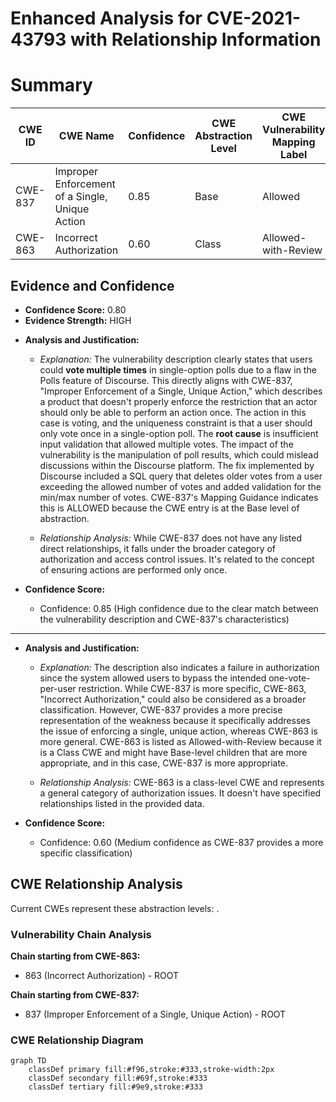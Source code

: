 # Enhanced Analysis for CVE-2021-43793 with Relationship Information

# Summary
| CWE ID | CWE Name | Confidence | CWE Abstraction Level | CWE Vulnerability Mapping Label | CWE-Vulnerability Mapping Notes |
|---|---|---|---|---|---|
| CWE-837 | Improper Enforcement of a Single, Unique Action | 0.85 | Base | Allowed | Primary CWE |
| CWE-863 | Incorrect Authorization | 0.60 | Class | Allowed-with-Review | Secondary Candidate |

## Evidence and Confidence

*   **Confidence Score:** 0.80
*   **Evidence Strength:** HIGH

- **Analysis and Justification:**  
  - *Explanation:* The vulnerability description clearly states that users could **vote multiple times** in single-option polls due to a flaw in the Polls feature of Discourse. This directly aligns with CWE-837, "Improper Enforcement of a Single, Unique Action," which describes a product that doesn't properly enforce the restriction that an actor should only be able to perform an action once. The action in this case is voting, and the uniqueness constraint is that a user should only vote once in a single-option poll. The **root cause** is insufficient input validation that allowed multiple votes. The impact of the vulnerability is the manipulation of poll results, which could mislead discussions within the Discourse platform. The fix implemented by Discourse included a SQL query that deletes older votes from a user exceeding the allowed number of votes and added validation for the min/max number of votes. CWE-837's Mapping Guidance indicates this is ALLOWED because the CWE entry is at the Base level of abstraction.

  - *Relationship Analysis:* While CWE-837 does not have any listed direct relationships, it falls under the broader category of authorization and access control issues. It's related to the concept of ensuring actions are performed only once.

- **Confidence Score:**  
  - Confidence: 0.85 (High confidence due to the clear match between the vulnerability description and CWE-837's characteristics)

---

- **Analysis and Justification:**  
  - *Explanation:* The description also indicates a failure in authorization since the system allowed users to bypass the intended one-vote-per-user restriction. While CWE-837 is more specific, CWE-863, "Incorrect Authorization," could also be considered as a broader classification. However, CWE-837 provides a more precise representation of the weakness because it specifically addresses the issue of enforcing a single, unique action, whereas CWE-863 is more general. CWE-863 is listed as Allowed-with-Review because it is a Class CWE and might have Base-level children that are more appropriate, and in this case, CWE-837 is more appropriate.

  - *Relationship Analysis:* CWE-863 is a class-level CWE and represents a general category of authorization issues. It doesn't have specified relationships listed in the provided data.

- **Confidence Score:**  
  - Confidence: 0.60 (Medium confidence as CWE-837 provides a more specific classification)


## CWE Relationship Analysis

Current CWEs represent these abstraction levels: .


### Vulnerability Chain Analysis

**Chain starting from CWE-863:**
- 863 (Incorrect Authorization) - ROOT


**Chain starting from CWE-837:**
- 837 (Improper Enforcement of a Single, Unique Action) - ROOT



### CWE Relationship Diagram

```mermaid
graph TD
    classDef primary fill:#f96,stroke:#333,stroke-width:2px
    classDef secondary fill:#69f,stroke:#333
    classDef tertiary fill:#9e9,stroke:#333
```

